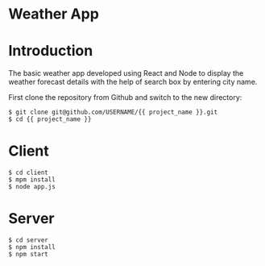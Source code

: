 # Weather App

# Introduction
The basic weather app developed using React and Node to display the weather forecast details with the help of search box by entering city name.

First clone the repository from Github and switch to the new directory:

    $ git clone git@github.com/USERNAME/{{ project_name }}.git
    $ cd {{ project_name }} 
    
# Client
    $ cd client
    $ mpm install
    $ node app.js 
    
# Server
    $ cd server
    $ npm install
    $ npm start
